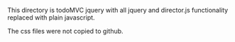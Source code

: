 This directory is todoMVC jquery with all jquery and director.js functionality replaced with plain javascript.

The css files were not copied to github.
